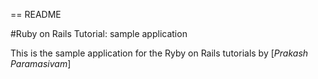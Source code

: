 == README

#Ruby on Rails Tutorial: sample application

This is the sample application for the Ryby on Rails tutorials
by [*Prakash Paramasivam*]

